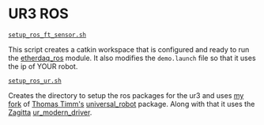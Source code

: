 # UR3 ROS

[```setup_ros_ft_sensor.sh```](https://github.com/rushadantia/UR3-ROS/blob/master/setup_ros_ft_sensor.sh)

This script creates a catkin workspace that is configured and ready to run the [etherdaq_ros](https://github.com/OptoForce/etherdaq_ros.git) module. It also modifies the ```demo.launch``` file so that it uses the ip of YOUR robot. 


[```setup_ros_ur.sh```](https://github.com/rushadantia/UR3-ROS/blob/master/setup_ros_ur.sh)

Creates the directory to setup the ros packages for the ur3 and uses [my fork](https://github.com/rushadantia/universal_robot) of [Thomas Timm's](https://github.com/ThomasTimm) [universal_robot](https://github.com/ThomasTimm/universal_robot) package. Along with that it uses the [Zagitta](https://github.com/Zagitta/) [ur_modern_driver](https://github.com/Zagitta/ur_modern_driver).

